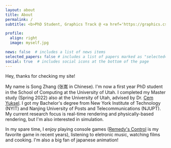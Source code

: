 ```yaml
---
layout: about
title: About
permalink: /
subtitle: <b>PhD Student, Graphics Track @ <a href='https://graphics.cs.utah.edu/'>University of Utah, School of Computing</a></b>

profile:
  align: right
  image: myself.jpg

news: false  # includes a list of news items
selected_papers: false # includes a list of papers marked as "selected={true}"
social: true  # includes social icons at the bottom of the page
---
```


Hey, thanks for checking my site!

My name is Song Zhang (张嵩 in Chinese). I'm now a first year PhD student in the School of Computing at the University of Utah. I completed my Master study (Spring 2022) also at the University of Utah, advised by Dr. [Cem Yuksel](http://www.cemyuksel.com/). I got my Bachelor's degree from New York Institute of Technology (NYIT) and Nanjing University of Posts and Telecommunications (NJUPT). My current research focus is real-time rendering and physically-based rendering, but I'm also interested in simulation. 

In my spare time, I enjoy playing console games ([Remedy's Control](https://www.remedygames.com/games/control/) is my favorite game in recent years), listening to eletronic music, watching films and cooking. I'm also a big fan of japanese animation!  

